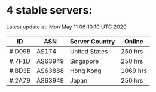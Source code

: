 # 4 stable servers:

Latest update at: Mon May 11 06:10:10 UTC 2020

| ID | ASN | Server Country | Online |
| -- | --- | -------------- | ------ |
| #.D09B | AS174 | United States | 250 hrs |
| #.7F1D | AS63949 | Singapore | 250 hrs |
| #.BD3E | AS63888 | Hong Kong | 1069 hrs |
| #.2A79 | AS63949 | Japan | 250 hrs |

